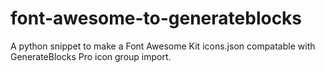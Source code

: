 # font-awesome-to-generateblocks
A python snippet to make a Font Awesome Kit icons.json compatable with GenerateBlocks Pro icon group import.

